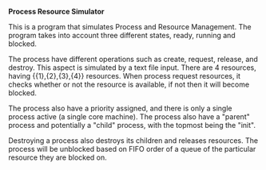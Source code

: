<B>Process Resource Simulator </B>

This is a program that simulates Process and Resource Management.
The program takes into account three different states, ready, running and blocked.

The process have different operations such as create, request, release, and destroy.
This aspect is simulated by a text file input. There are 4 resources, having {{1},{2},{3},{4}} resources.
When process request resources, it checks whether or not the resource is available, if not then it will become blocked.

The process also have a priority assigned, and there is only a single process active (a single core machine).
The process also have a "parent" process and potentially a "child" process, with the topmost being the "init".

Destroying a process also destroys its children and releases resources. The process will be unblocked based on
FIFO order of a queue of the particular resource they are blocked on.
